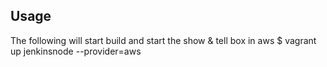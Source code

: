 ## Usage


The following will start build and start the show & tell box in aws
$ vagrant up jenkinsnode --provider=aws